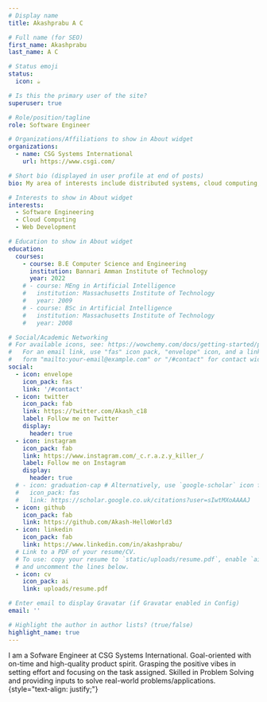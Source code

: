 ```yaml
---
# Display name
title: Akashprabu A C

# Full name (for SEO)
first_name: Akashprabu
last_name: A C

# Status emoji
status:
  icon: ☕️

# Is this the primary user of the site?
superuser: true

# Role/position/tagline
role: Software Engineer

# Organizations/Affiliations to show in About widget
organizations:
  - name: CSG Systems International
    url: https://www.csgi.com/

# Short bio (displayed in user profile at end of posts)
bio: My area of interests include distributed systems, cloud computing, backend development and problem solving.

# Interests to show in About widget
interests:
  - Software Engineering
  - Cloud Computing
  - Web Development

# Education to show in About widget
education:
  courses:
    - course: B.E Computer Science and Engineering
      institution: Bannari Amman Institute of Technology
      year: 2022
    # - course: MEng in Artificial Intelligence
    #   institution: Massachusetts Institute of Technology
    #   year: 2009
    # - course: BSc in Artificial Intelligence
    #   institution: Massachusetts Institute of Technology
    #   year: 2008

# Social/Academic Networking
# For available icons, see: https://wowchemy.com/docs/getting-started/page-builder/#icons
#   For an email link, use "fas" icon pack, "envelope" icon, and a link in the
#   form "mailto:your-email@example.com" or "/#contact" for contact widget.
social:
  - icon: envelope
    icon_pack: fas
    link: '/#contact'
  - icon: twitter
    icon_pack: fab
    link: https://twitter.com/Akash_c18
    label: Follow me on Twitter
    display:
      header: true
  - icon: instagram
    icon_pack: fab
    link: https://www.instagram.com/_c.r.a.z.y_killer_/
    label: Follow me on Instagram
    display:
      header: true
  # - icon: graduation-cap # Alternatively, use `google-scholar` icon from `ai` icon pack
  #   icon_pack: fas
  #   link: https://scholar.google.co.uk/citations?user=sIwtMXoAAAAJ
  - icon: github
    icon_pack: fab
    link: https://github.com/Akash-HelloWorld3
  - icon: linkedin
    icon_pack: fab
    link: https://www.linkedin.com/in/akashprabu/
  # Link to a PDF of your resume/CV.
  # To use: copy your resume to `static/uploads/resume.pdf`, enable `ai` icons in `params.yaml`,
  # and uncomment the lines below.
  - icon: cv
    icon_pack: ai
    link: uploads/resume.pdf

# Enter email to display Gravatar (if Gravatar enabled in Config)
email: ''

# Highlight the author in author lists? (true/false)
highlight_name: true
---
```


I am a Sofware Engineer at CSG Systems International. Goal-oriented with on-time and high-quality product spirit. Grasping the positive vibes in setting effort and focusing on the task assigned. Skilled in Problem Solving and providing inputs to solve real-world problems/applications.
{style="text-align: justify;"}
